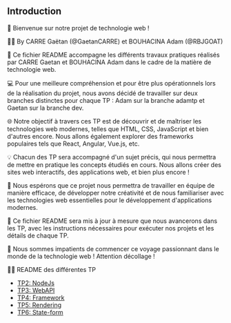 ## Introduction

👋 Bienvenue sur notre projet de technologie web !

🧑‍🎓 By CARRE Gaëtan (@GaetanCARRE) et BOUHACINA Adam (@RBJGOAT)

📝 Ce fichier README accompagne les différents travaux pratiques réalisés par CARRE Gaetan et BOUHACINA Adam dans le cadre de la matière de technologie web.

💻 Pour une meilleure compréhension et pour être plus opérationnels lors de la réalisation du projet, nous avons décidé de travailler sur deux branches distinctes pour chaque TP : Adam sur la branche adamtp et Gaetan sur la branche dev.

🌐 Notre objectif à travers ces TP est de découvrir et de maîtriser les technologies web modernes, telles que HTML, CSS, JavaScript et bien d'autres encore. Nous allons également explorer des frameworks populaires tels que React, Angular, Vue.js, etc.

💡 Chacun des TP sera accompagné d'un sujet précis, qui nous permettra de mettre en pratique les concepts étudiés en cours. Nous allons créer des sites web interactifs, des applications web, et bien plus encore !

🤝 Nous espérons que ce projet nous permettra de travailler en équipe de manière efficace, de développer notre créativité et de nous familiariser avec les technologies web essentielles pour le développement d'applications modernes.

📌 Ce fichier README sera mis à jour à mesure que nous avancerons dans les TP, avec les instructions nécessaires pour exécuter nos projets et les détails de chaque TP.

🚀 Nous sommes impatients de commencer ce voyage passionnant dans le monde de la technologie web ! Attention décollage !

👨‍💻 README des différentes TP

* [TP2: NodeJs](https://github.com/GaetanCARRE/ece-webtech-gr01-05/blob/main/readme_lab/lab1_nodejs.md)
* [TP3: WebAPI](https://github.com/GaetanCARRE/ece-webtech-gr01-05/blob/main/readme_lab/lab2_webapi.md)
* [TP4: Framework](https://github.com/GaetanCARRE/ece-webtech-gr01-05/blob/main/readme_lab/lab3_framework.md)
* [TP5: Rendering](https://github.com/GaetanCARRE/ece-webtech-gr01-05/blob/main/readme_lab/lab4_rendering.md)
* [TP6: State-form](https://github.com/GaetanCARRE/ece-webtech-gr01-05/blob/main/readme_lab/lab6_stateform.md)
